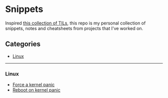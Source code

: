 # Snippets

Inspired [this collection of TILs](https://github.com/jbranchaud/til), this repo is my personal collection of snippets, notes and cheatsheets from projects that I've worked on.

## Categories

* [Linux](#linux)

---

### Linux

* [Force a kernel panic](linux/force-a-kernel-panic.md)
* [Reboot on kernel panic](linux/reboot-on-kernel-panic.md)
